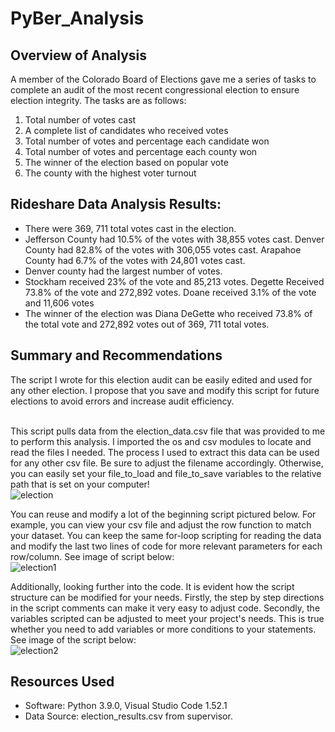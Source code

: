 # PyBer_Analysis

## Overview of Analysis
A member of the Colorado Board of Elections gave me a series of tasks to complete an audit of the most recent congressional election to ensure election integrity. The tasks are as follows: <br/>
1. Total number of votes cast <br/>
2. A complete list of candidates who received votes <br/>
3. Total number of votes and percentage each candidate won <br/>
4. Total number of votes and percentage each county won <br/>
5. The winner of the election based on popular vote <br/>
6. The county with the highest voter turnout <br/>

## Rideshare Data Analysis Results: 
- There were 369, 711 total votes cast in the election.
- Jefferson County had 10.5% of the votes with 38,855 votes cast. Denver County had 82.8% of the votes with 306,055 votes cast. Arapahoe County had 6.7% of the votes with 24,801 votes cast. 
- Denver county had the largest number of votes.
- Stockham received 23% of the vote and 85,213 votes. Degette Received 73.8% of the vote and 272,892 votes. Doane received 3.1% of the vote and 11,606 votes
- The winner of the election was Diana DeGette who received 73.8% of the total vote and 272,892 votes out of 369, 711 total votes. 

## Summary and Recommendations
The script I wrote for this election audit can be easily edited and used for any other election. I propose that you save and modify this script for future elections to avoid errors and increase audit efficiency. 

<br/> This script pulls data from the election_data.csv file that was provided to me to perform this analysis. I imported the os and csv modules to locate and read the files I needed. The process I used to extract this data can be used for any other csv file. Be sure to adjust the filename accordingly. Otherwise, you can easily set your file_to_load and file_to_save variables to the relative path that is set on your computer!
<br/> ![election](election.png)

You can reuse and modify a lot of the beginning script pictured below. For example, you can view your csv file and adjust the row function to match your dataset. You can keep the same for-loop scripting for reading the data and modify the last two lines of code for more relevant parameters for each row/column. See image of script below:
<br/> ![election1](election1.png)

Additionally, looking further into the code. It is evident how the script structure can be modified for your needs. Firstly, the step by step directions in the script comments can make it very easy to adjust code. Secondly, the variables scripted can be adjusted to meet your project's needs. This is true whether you need to add variables or more conditions to your statements. See image of the script below:
<br/> ![election2](election2.png)

## Resources Used
- Software: Python 3.9.0, Visual Studio Code 1.52.1
- Data Source: election_results.csv from supervisor.



